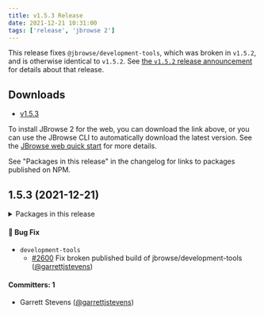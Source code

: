 ```yaml
---
title: v1.5.3 Release
date: 2021-12-21 10:31:00
tags: ['release', 'jbrowse 2']
---
```


This release fixes `@jbrowse/development-tools`, which was broken in `v1.5.2`,
and is otherwise identical to `v1.5.2`. See
[the `v1.5.2` release announcement](https://jbrowse.org/jb2/blog/2021/12/20/v1.5.2-release/)
for details about that release.

## Downloads

- [v1.5.3](https://github.com/GMOD/jbrowse-components/releases/tag/v1.5.3)

To install JBrowse 2 for the web, you can download the link above, or you can
use the JBrowse CLI to automatically download the latest version. See the
[JBrowse web quick start](https://jbrowse.org/jb2/docs/quickstart_web) for more
details.

See "Packages in this release" in the changelog for links to packages published
on NPM.

## 1.5.3 (2021-12-21)

<details><summary>Packages in this release</summary>
<p>

| Package                    | Download                                                 |
| -------------------------- | -------------------------------------------------------- |
| @jbrowse/development-tools | https://www.npmjs.com/package/@jbrowse/development-tools |

</p>
</details>

#### :bug: Bug Fix

- `development-tools`
  - [#2600](https://github.com/GMOD/jbrowse-components/pull/2600) Fix broken published build of jbrowse/development-tools ([@garrettjstevens](https://github.com/garrettjstevens))

#### Committers: 1

- Garrett Stevens ([@garrettjstevens](https://github.com/garrettjstevens))
